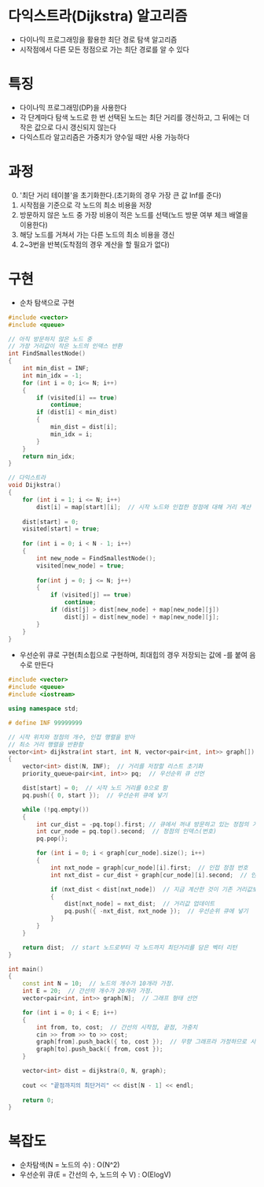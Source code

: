 # 다익스트라(Dijkstra) 알고리즘
- 다이나믹 프로그래밍을 활용한 최단 경로 탐색 알고리즘
- 시작점에서 다른 모든 정점으로 가는 최단 경로를 알 수 있다

# 특징
- 다이나믹 프로그래밍(DP)을 사용한다
- 각 단계마다 탐색 노드로 한 번 선택된 노드는 최단 거리를 갱신하고, 그 뒤에는 더 작은 값으로 다시 갱신되지 않는다
- 다익스트라 알고리즘은 가중치가 양수일 때만 사용 가능하다

# 과정
0. '최단 거리 테이블'을 초기화한다.(초기화의 경우 가장 큰 값 Inf를 준다)
1. 시작점을 기준으로 각 노드의 최소 비용을 저장
2. 방문하지 않은 노드 중 가장 비용이 적은 노드를 선택(노드 방문 여부 체크 배열을 이용한다)
3. 해당 노드를 거쳐서 가는 다른 노드의 최소 비용을 갱신
4. 2~3번을 반복(도착점의 경우 계산을 할 필요가 없다)

# 구현
- 순차 탐색으로 구현
```c++
#include <vector>
#include <queue>

// 아직 방문하지 않은 노드 중 
// 가장 거리값이 작은 노드의 인덱스 반환
int FindSmallestNode()
{
	int min_dist = INF;
    int min_idx = -1;
    for (int i = 0; i<= N; i++)
    {
    	if (visited[i] == true)
        	continue;
        if (dist[i] < min_dist)
        {
        	min_dist = dist[i];
            min_idx = i;
        }
    }
    return min_idx;    
}

// 다익스트라
void Dijkstra()
{
	for (int i = 1; i <= N; i++)
    	dist[i] = map[start][i];  // 시작 노드와 인접한 정점에 대해 거리 계산
    
    dist[start] = 0;
    visited[start] = true;
    
    for (int i = 0; i < N - 1; i++)
    {
    	int new_node = FindSmallestNode();
        visited[new_node] = true;
        
        for(int j = 0; j <= N; j++)
        {
        	if (visited[j] == true)
            	continue;
            if (dist[j] > dist[new_node] + map[new_node][j])
            	dist[j] = dist[new_node] + map[new_node][j];
        }
    }
}
```

- 우선순위 큐로 구현(최소힙으로 구현하며, 최대힙의 경우 저장되는 값에 -를 붙여 음수로 만든다
```c++
#include <vector>
#include <queue>
#include <iostream>

using namespace std;

# define INF 99999999

// 시작 위치와 정점의 개수, 인접 행렬을 받아
// 최소 거리 행렬을 반환함
vector<int> dijkstra(int start, int N, vector<pair<int, int>> graph[])
{
    vector<int> dist(N, INF);  // 거리를 저장할 리스트 초기화
    priority_queue<pair<int, int>> pq;  // 우선순위 큐 선언

    dist[start] = 0;  // 시작 노드 거리를 0으로 함
    pq.push({ 0, start });  // 우선순위 큐에 넣기

    while (!pq.empty())
    {
        int cur_dist = -pq.top().first; // 큐에서 꺼내 방문하고 있는 정점의 거리
        int cur_node = pq.top().second;  // 정점의 인덱스(번호)
        pq.pop();

        for (int i = 0; i < graph[cur_node].size(); i++)
        {
            int nxt_node = graph[cur_node][i].first;  // 인접 정점 번호
            int nxt_dist = cur_dist + graph[cur_node][i].second;  // 인접 정점까지 거리

            if (nxt_dist < dist[nxt_node])  // 지금 계산한 것이 기존 거리값보다 작다면
            {
                dist[nxt_node] = nxt_dist;  // 거리값 업데이트
                pq.push({ -nxt_dist, nxt_node });  // 우선순위 큐에 넣기
            }
        }
    }

    return dist;  // start 노드로부터 각 노드까지 최단거리를 담은 벡터 리턴
}

int main()
{
    const int N = 10;  // 노드의 개수가 10개라 가정.
    int E = 20;  // 간선의 개수가 20개라 가정.
    vector<pair<int, int>> graph[N];  // 그래프 형태 선언

    for (int i = 0; i < E; i++)
    {
        int from, to, cost;  // 간선의 시작점, 끝점, 가중치
        cin >> from >> to >> cost;
        graph[from].push_back({ to, cost });  // 무향 그래프라 가정하므로 시작점과 끝점 둘 다 벡터에 넣어야 함
        graph[to].push_back({ from, cost });
    }

    vector<int> dist = dijkstra(0, N, graph);
    
    cout << "끝점까지의 최단거리" << dist[N - 1] << endl;
    
    return 0;
}
```

# 복잡도
- 순차탐색(N = 노드의 수) : O(N^2)
- 우선순위 큐(E = 간선의 수, 노드의 수 V) : O(ElogV)
